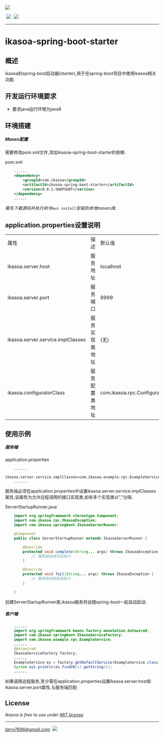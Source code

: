 [![](https://raw.githubusercontent.com/venwyhk/ikasoa/master/ikasoalogo_small.png)](https://ikasoa.com)<br />

&nbsp;[![](https://codeship.com/projects/9cf2f150-1507-0134-ee57-3adebfc67210/status?branch=master)](https://codeship.com/projects/157977)&nbsp;&nbsp;[![](https://img.shields.io/badge/license-MIT-097ABA.svg?style=plastic)](https://opensource.org/licenses/mit-license.php)&nbsp;&nbsp;

***

# ikasoa-spring-boot-starter #

## 概述 ##

  ikasoa的spring-boot启动器(starter),用于在spring-boot项目中使用ikasoa相关功能.

## 开发运行环境要求 ##

- 要求java运行环境为java8

## 环境搭建 ##

##### Maven配置 #####

需要修改pom.xml文件,添加ikasoa-spring-boot-starter的依赖:

pom.xml

```xml
    ......
    <dependency>
        <groupId>com.ikasoa</groupId>
        <artifactId>ikasoa-spring-boot-starter</artifactId>
        <version>0.0.1-SNAPSHOT</version>
    </dependency>
    ......
```

  *需先下载源码并执行命令`mvn install`安装到本地maven库.*

## application.properties设置说明 ##

<table>
  <tr>
    <td>属性</td>
    <td>描述</td>
    <td>默认值</td>
    <td>备注</td>
  </tr>
  <tr>
    <td>ikasoa.server.host</td>
    <td>服务地址</td>
    <td>localhost</td>
    <td></td>
  </tr>
  <tr>
    <td>ikasoa.server.port</td>
    <td>服务端口</td>
    <td>9999</td>
    <td></td>
  </tr>
  <tr>
    <td>ikasoa.server.service.implClasses</td>
    <td>服务实现类地址</td>
    <td>(无)</td>
    <td>服务端设置时必填,多个实现类以","分隔.</td>
  </tr>
  <tr>
    <td>ikasoa.configuratorClass</td>
    <td>服务配置类地址</td>
    <td>com.ikasoa.rpc.Configurator</td>
    <td>可继承Configurator实现高级设置.</td>
  </tr>
</table>

## 使用示例 ##

##### 服务端 #####

application.properties

```
    ......
    ikasoa.server.service.implClasses=com.ikasoa.example.rpc.ExampleServiceImpl
    ......
```

  服务端必须在application.properties中设置ikasoa.server.service.implClasses属性,该属性为允许远程调用的接口实现类,如有多个实现类以","分隔.

ServerStartupRunner.java

```java
    import org.springframework.stereotype.Component;
    import com.ikasoa.rpc.IkasoaException;
    import com.ikasoa.springboot.IkasoaServerRunner;

    @Component
    public class ServerStartupRunner extends IkasoaServerRunner {

        @Override
        protected void complete(String... args) throws IkasoaException {
            // 服务启动成功后执行
        }

        @Override
        protected void fail(String... args) throws IkasoaException {
            // 服务启动失败后执行
        }

    }
```

  创建ServerStartupRunner类,ikasoa服务将会随spring-boot一起自动启动.

##### 客户端 #####

```java
    ......
    import org.springframework.beans.factory.annotation.Autowired;
    import com.ikasoa.springboot.IkasoaServiceFactory;
    import com.ikasoa.example.rpc.ExampleService;
    ......
    @Autowired
    IkasoaServiceFactory factory;
    ......
    ExampleService es = factory.getDefaultService(ExampleService.class);
    System.out.println(es.findVO(1).getString());
    ......
```

  如果调用远程服务,至少需在application.properties设置ikasoa.server.host和ikasoa.server.port属性,与服务端匹配.

## License ##

*ikasoa is free to use under [MIT license](https://github.com/venwyhk/ikasoa/blob/master/LICENSE).*

***

*larry7696@gmail.com*&nbsp;&nbsp;[![](https://i.creativecommons.org/l/by/4.0/80x15.png)](http://creativecommons.org/licenses/by/4.0/)
